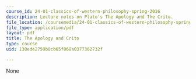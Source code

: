 ```yaml
---
course_id: 24-01-classics-of-western-philosophy-spring-2016
description: Lecture notes on Plato's The Apology and The Crito.
file_location: /coursemedia/24-01-classics-of-western-philosophy-spring-2016/130ede2759b0cb65f068a0377362732f_MIT24_01S16_SES1.pdf
file_type: application/pdf
layout: pdf
title: The Apology and Crito
type: course
uid: 130ede2759b0cb65f068a0377362732f

---
```

None